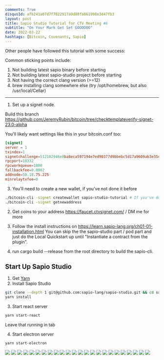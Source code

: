 ```yaml
---
comments: True
disqusId: afb241a07d7f7822917a9d80fa861998e3d47fb3
layout: post
title: Sapio Studio Tutorial for CTV Meeting #6
subtitle: "On Your Mark Get Set GOOOOOO"
date: 2022-03-22
hashtags: [Bitcoin, Covenants, Sapio]
---
```


Other people have followed this tutorial with some success:

Common sticking points include:

1. Not building latest sapio binary before starting
1. Not building latest sapio-studio project before starting
1. Not having the correct clang version (>=12)
1. brew installing clang somewhere else (try /opt/homebrew, but also /usr/local/Cellar)

----------
1. Set up a signet node. 

Build this branch https://github.com/JeremyRubin/bitcoin/tree/checktemplateverify-signet-23.0-alpha


You'll likely want settings like this in
   your bitcoin.conf too:
```toml
[signet]
server = 1
txindex=1
signetchallenge=512102946e8ba8eca597194e7ed90377d9bbebc5d17a9609ab3e35e706612ee882759351ae 
rpcport=18332
rpcworkqueue=1000
fallbackfee=0.0002
addnode=50.18.75.225
minrelaytxfee=0
```

3. You'll need to create a new wallet, if you've not done it before

```bash
./bitcoin-cli -signet createwallet sapio-studio-tutorial # If you've done this before fine
./bitcoin-cli -signet getnewaddress
```

2. Get coins to your address https://faucet.ctvsignet.com/ / DM me for more

2. Follow the install instructions on
   https://learn.sapio-lang.org/ch01-01-installation.html You can skip the the
   sapio-studio part / pod part and just do the Local Quickstart up until
   "Instantiate a contract from the plugin".
2. run cargo build --release from the root directory to build the sapio-cli.

## Start Up Sapio Studio
1. Get [Yarn](https://yarnpkg.com/getting-started/install)
2. Install Sapio Studio
```bash
git clone --depth 1 git@github.com:sapio-lang/sapio-studio.git && cd sapio-studio
yarn install
```
3. Start react server
```bash
yarn start-react
```
Leave that running in  tab

4. Start electron server
```bash
yarn start-electron
```

![](/public/image/sapio-studio-tut-ctv6/1-sapio-studio-init.png)
![](/public/image/sapio-studio-tut-ctv6/Screen-Shot-2022-03-22-at-10.16.35-AM.png)
![](/public/image/sapio-studio-tut-ctv6/Screen-Shot-2022-03-22-at-10.17.37-AM.png)
![](/public/image/sapio-studio-tut-ctv6/Screen-Shot-2022-03-22-at-10.18.09-AM.png)
![](/public/image/sapio-studio-tut-ctv6/Screen-Shot-2022-03-22-at-10.18.59-AM.png)
![](/public/image/sapio-studio-tut-ctv6/Screen-Shot-2022-03-22-at-10.19.39-AM.png)
![](/public/image/sapio-studio-tut-ctv6/Screen-Shot-2022-03-22-at-10.20.12-AM.png)
![](/public/image/sapio-studio-tut-ctv6/Screen-Shot-2022-03-22-at-10.20.41-AM.png)
![](/public/image/sapio-studio-tut-ctv6/Screen-Shot-2022-03-22-at-10.21.17-AM.png)
![](/public/image/sapio-studio-tut-ctv6/Screen-Shot-2022-03-22-at-10.22.07-AM.png)
![](/public/image/sapio-studio-tut-ctv6/Screen-Shot-2022-03-22-at-10.27.25-AM.png)
![](/public/image/sapio-studio-tut-ctv6/Screen-Shot-2022-03-22-at-10.35.18-AM.png)
![](/public/image/sapio-studio-tut-ctv6/Screen-Shot-2022-03-22-at-10.35.48-AM.png)
![](/public/image/sapio-studio-tut-ctv6/Screen-Shot-2022-03-22-at-10.36.02-AM.png)
![](/public/image/sapio-studio-tut-ctv6/Screen-Shot-2022-03-22-at-10.36.17-AM.png)
![](/public/image/sapio-studio-tut-ctv6/Screen-Shot-2022-03-22-at-10.36.51-AM.png)
![](/public/image/sapio-studio-tut-ctv6/Screen-Shot-2022-03-22-at-10.37.00-AM.png)
![](/public/image/sapio-studio-tut-ctv6/Screen-Shot-2022-03-22-at-10.37.03-AM.png)
![](/public/image/sapio-studio-tut-ctv6/Screen-Shot-2022-03-22-at-10.37.14-AM.png)
![](/public/image/sapio-studio-tut-ctv6/Screen-Shot-2022-03-22-at-10.37.25-AM.png)
![](/public/image/sapio-studio-tut-ctv6/Screen-Shot-2022-03-22-at-10.44.38-AM.png)
![](/public/image/sapio-studio-tut-ctv6/Screen-Shot-2022-03-22-at-10.44.57-AM.png)
![](/public/image/sapio-studio-tut-ctv6/Screen-Shot-2022-03-22-at-11.47.10-AM.png)
![](/public/image/sapio-studio-tut-ctv6/Screen-Shot-2022-03-22-at-11.47.20-AM.png)